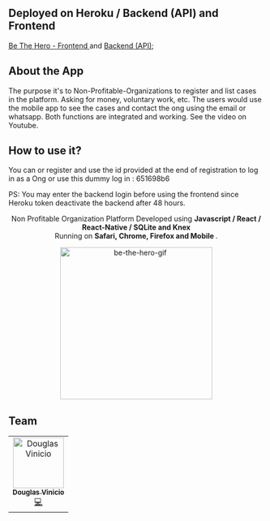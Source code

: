 <!-- header section -->
## Deployed on Heroku / Backend (API) and Frontend
[Be The Hero - Frontend ](https://dashboard.heroku.com/apps/frontend-be-the-hero) and [Backend (API)](https://backend-be-the-hero-project.herokuapp.com);

## About the App
The purpose it's to Non-Profitable-Organizations to register and list cases in the platform. Asking for money, voluntary work, etc. 
The users would use the mobile app to see the cases and contact the ong using the email or whatsapp. Both functions are integrated and working. See the video on Youtube.

## How to use it?

You can or register and use the id provided at the end of registration to log in as a Ong or use this dummy log in : 651698b6

PS: You may enter the backend login before using the frontend since Heroku token deactivate the backend after 48 hours.

<p align="center">
  <span>Non Profitable Organization Platform Developed using <b> Javascript / React / React-Native / SQLite and Knex </b></span><br/>
  <span>Running on <b>Safari, Chrome, Firefox and Mobile </b>. </span><br/>
</p>

<!-- show case/gif section -->
<p align="center">
    <img alt="be-the-hero-gif" height="300" src="https://media.giphy.com/media/TgVT1KCHSLfWqeIaKQ/giphy.gif" />
  </a>
</p>

## Team

<table>
  <tr>
    <td align="center"><a href="https://www.linkedin.com/in/douglasvinicio/"><img src="https://trello-attachments.s3.amazonaws.com/5eab8674a86a907c46dbf222/128x128/72740d1400b95b82bea9ea85b7c1b592/douglasvinicio.png" width="100px;" alt="Douglas Vinicio"/><br /><sub><b>Douglas Vinicio</b></sub></a><br /><a href="https://github.com/douglasvinicio"title="Code">💻</a></td>
</table>

<!-- ALL-CONTRIBUTORS-LIST:END -->